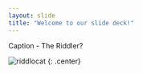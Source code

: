 ```yaml
---
layout: slide
title: "Welcome to our slide deck!"
---
```


Caption - The Riddler?

![riddlocat](https://octodex.github.com/images/riddlocat.png)
{: .center}
